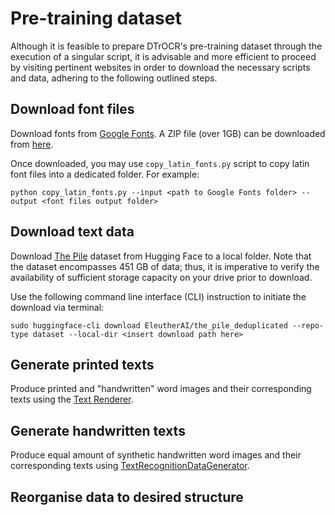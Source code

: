 # Pre-training dataset

Although it is feasible to prepare DTrOCR's pre-training dataset through the execution of a singular script, it is advisable and more efficient to proceed by visiting pertinent websites in order to download the necessary scripts and data, adhering to the following outlined steps.

## Download font files

Download fonts from [Google Fonts](https://github.com/google/fonts). A ZIP file (over 1GB) can be downloaded from [here](https://github.com/google/fonts?tab=readme-ov-file#download-all-google-fonts).

Once downloaded, you may use `copy_latin_fonts.py` script to copy latin font files into a dedicated folder. For example: 

```shell
python copy_latin_fonts.py --input <path to Google Fonts folder> --output <font files output folder>
```
## Download text data

Download [The Pile](https://huggingface.co/datasets/EleutherAI/the_pile_deduplicated) dataset from Hugging Face to a local folder. Note that the dataset encompasses 451 GB of data; thus, it is imperative to verify the availability of sufficient storage capacity on your drive prior to download.

Use the following command line interface (CLI) instruction to initiate the download via terminal:

```shell
sudo huggingface-cli download EleutherAI/the_pile_deduplicated --repo-type dataset --local-dir <insert download path here>
```


## Generate printed texts

Produce printed and "handwritten" word images and their corresponding texts using the [Text Renderer](https://github.com/oh-my-ocr/text_renderer).

## Generate handwritten texts

Produce equal amount of synthetic handwritten word images and their corresponding texts using [TextRecognitionDataGenerator](https://github.com/Belval/TextRecognitionDataGenerator).

## Reorganise data to desired structure